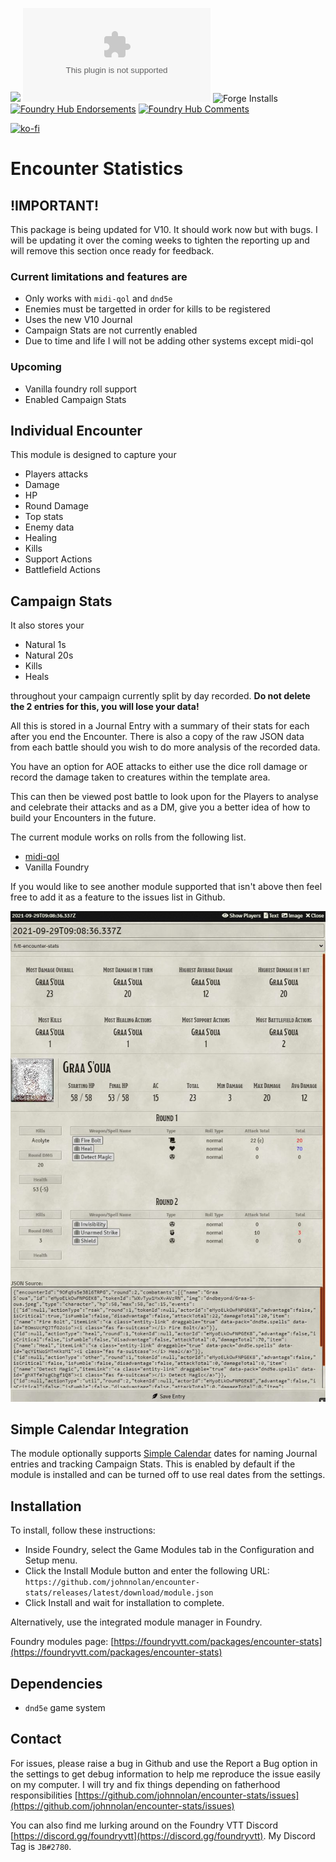 ![](https://img.shields.io/badge/Foundry-v0.10.0-informational)
![Latest Release Download Count](https://img.shields.io/github/downloads/johnnolan/encounter-stats/latest/module.zip)
![Forge Installs](https://img.shields.io/badge/dynamic/json?label=Forge%20Installs&query=package.installs&suffix=%25&url=https%3A%2F%2Fforge-vtt.com%2Fapi%2Fbazaar%2Fpackage%2Fencounter-stats&colorB=4aa94a)
[![Foundry Hub Endorsements](https://img.shields.io/endpoint?logoColor=white&url=https%3A%2F%2Fwww.foundryvtt-hub.com%2Fwp-json%2Fhubapi%2Fv1%2Fpackage%2Fencounter-stats%2Fshield%2Fendorsements)](https://www.foundryvtt-hub.com/package/encounter-stats/)
[![Foundry Hub Comments](https://img.shields.io/endpoint?logoColor=white&url=https%3A%2F%2Fwww.foundryvtt-hub.com%2Fwp-json%2Fhubapi%2Fv1%2Fpackage%2Fencounter-stats%2Fshield%2Fcomments)](https://www.foundryvtt-hub.com/package/encounter-stats/)

[![ko-fi](https://ko-fi.com/img/githubbutton_sm.svg)](https://ko-fi.com/X8X354DCG)

# Encounter Statistics

## !IMPORTANT!

This package is being updated for V10. It should work now but with bugs. I will be updating it over the coming weeks to tighten the reporting up and will remove this section once ready for feedback.

### Current limitations and features are

* Only works with `midi-qol` and `dnd5e`
* Enemies must be targetted in order for kills to be registered
* Uses the new V10 Journal
* Campaign Stats are not currently enabled
* Due to time and life I will not be adding other systems except midi-qol

### Upcoming

* Vanilla foundry roll support
* Enabled Campaign Stats

## Individual Encounter

This module is designed to capture your 

- Players attacks
- Damage
- HP
- Round Damage
- Top stats
- Enemy data
- Healing
- Kills
- Support Actions
- Battlefield Actions

## Campaign Stats

It also stores your 

- Natural 1s
- Natural 20s
- Kills
- Heals

throughout your campaign currently split by day recorded. **Do not delete the 2 entries for this, you will lose your data!**

All this is stored in a Journal Entry with a summary of their stats for each after you end the Encounter. There is also a copy of the raw JSON data from each battle should you wish to do more analysis of the recorded data.

You have an option for AOE attacks to either use the dice roll damage or record the damage taken to creatures within the template area.

This can then be viewed post battle to look upon for the Players to analyse and celebrate their attacks and as a DM, give you a better idea of how to build your Encounters in the future.

The current module works on rolls from the following list.

* [midi-qol](https://gitlab.com/tposney/midi-qol)
* Vanilla Foundry

If you would like to see another module supported that isn't above then feel free to add it as a feature to the issues list in Github.

[![Example](https://raw.githubusercontent.com/johnnolan/encounter-stats/main/images/example.jpg)](https://raw.githubusercontent.com/johnnolan/encounter-stats/main/images/example.jpg)


## Simple Calendar Integration

The module optionally supports [Simple Calendar](https://foundryvtt.com/packages/foundryvtt-simple-calendar) dates for naming Journal entries and tracking Campaign Stats. This is enabled by default if the module is installed and can be turned off to use real dates from the settings.

## Installation

To install, follow these instructions:

- Inside Foundry, select the Game Modules tab in the Configuration and Setup menu.
- Click the Install Module button and enter the following URL: `https://github.com/johnnolan/encounter-stats/releases/latest/download/module.json`
- Click Install and wait for installation to complete.

Alternatively, use the integrated module manager in Foundry.

Foundry modules page: [https://foundryvtt.com/packages/encounter-stats](https://foundryvtt.com/packages/encounter-stats)

## Dependencies

* `dnd5e` game system

## Contact

For issues, please raise a bug in Github and use the Report a Bug option in the settings to get debug information to help me reproduce the issue easily on my computer. I will try and fix things depending on fatherhood responsibilities [https://github.com/johnnolan/encounter-stats/issues](https://github.com/johnnolan/encounter-stats/issues)

You can also find me lurking around on the Foundry VTT Discord [https://discord.gg/foundryvtt](https://discord.gg/foundryvtt). My Discord Tag is `JB#2780`.
